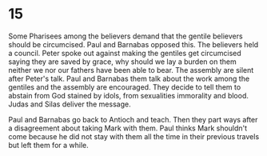# 15

Some Pharisees among the believers demand that the gentile believers should be circumcised. Paul and Barnabas opposed this. The believers held a council. Peter spoke out against making the gentiles get circumcised saying they are saved by grace, why should we lay a burden on them neither we nor our fathers have been able to bear. The assembly are silent after Peter's talk. Paul and Barnabas them talk about the work among the gentiles and the assembly are encouraged. They decide to tell them to abstain from God stained by idols, from sexualities immorality and blood. Judas and Silas deliver the message.

Paul and Barnabas go back to Antioch and teach. Then they part ways after a disagreement about taking Mark with them. Paul thinks Mark shouldn't come because he did not stay with them all the time in their previous travels but left them for a while.